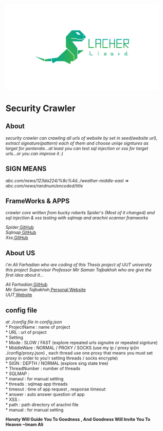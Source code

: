 
![](./Lacher_Lizard_Logo.png)

# Security Crawler

## About
_security crawler can crawling all urls of website by set in seed(website url), extract signature(pattern) each of them and choose uniqe signtures as target for penterate...at least you can test sql injection or xss for target urls...or you can improve it :)_

## SIGN MEANS
_abc.com/news/123da224/%8c%4d../weather-middle-east  => abc.com/news/randnum/encoded/title_

## FrameWorks & APPS
_crawler core written from bucky roberts Spider's (Most of it changed) and sql injection & xss testing with sqlmap and arachni scanner framworks_<br />

_Spider_[ GitHub ](https://github.com/buckyroberts/Spider)<br />
_Sqlmap_[ GitHub ](http://sqlmap.org/)<br />
_Xss_[ GitHub ](http://sqlmap.org/)<br />


## About US
_i'm Ali Farhadian who are coding of this Thesis project of UUT university_<br />
_this project Supervisor Professor Mir Saman Tajbakhsh who are give the first idea about it..._<br />

_Ali Farhadian_[ GitHub ](https://github.com/alifrd)<br />
_Mir Saman Tajbakhsh_[ Personal Website ](http://sqlmap.org/)<br />
_UUT_[ Website ](http://uut.ac.ir/)<br />

## config file
_at ./config file in config.json_<br />
    * ProjectName : name of project<br />
    * URL : url of project<br />
    * Setting<br />
        * Mode : SLOW / FAST (explore repeated urls signutre or repeated signture)<br />
        * MiddleWare : NORMAL / PROXY / SOCKS (use my ip / proxy ip(in ./config/proxy.json) , each thread use one proxy that means you must set proxy in order to you'r setting threads / socks encrypte)<br />
        * SIGN : DEPTH / NORMAL (explore sing state tree)<br />
    * ThreadNumber : number of threads<br />
    * SQLMAP : <br />
        * manaul : for manual setting<br />
        * threads : sqlmap app threads<br />
        * timeout : time of app request , response timeout<br />
        * answer : auto answer question of app<br />
    * XSS :<br />
        * path : path directory of arachni file<br />
        * manual : for manual setting<br />

**Honsty Will Guide You To Goodness , And Goodness Will Invite You To Heaven   ~Imam Ali**